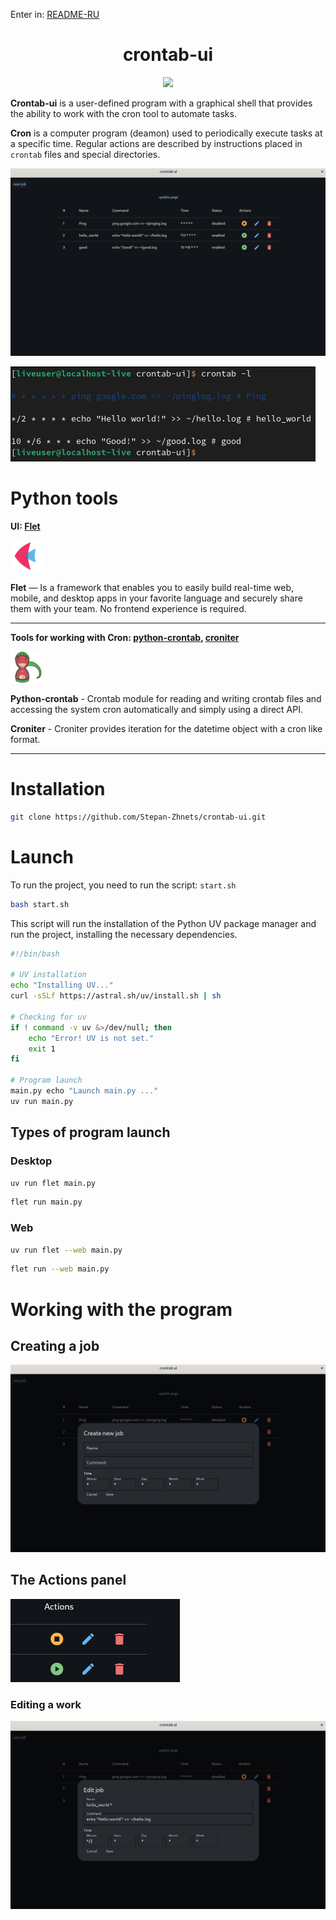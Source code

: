 Enter in: [README-RU](./README-RU.md)

<div align="center">
    <h1>crontab-ui</h1>
    <img   src="assets/LogoCrontabUI.png" width="100">
</div>

**Crontab-ui** is a user-defined program with a graphical shell that provides the ability to work with the cron tool to automate tasks.

**Cron** is a computer program (deamon) used to periodically execute tasks at a specific time. Regular actions are described by instructions placed in `crontab` files and special directories.

![main_page](assets/crontabUI.png)

![termCrontab](assets/termCrontab.png)

# Python tools

**UI: [Flet](https://flet.dev/)**

<img src="assets/fletLogo.svg" width="50">

**Flet** — Is a framework that enables you to easily build real-time web, mobile, and desktop apps in your favorite language and securely share them with your team. No frontend experience is required.

---

**Tools for working with Cron: [python-crontab](https://pypi.org/project/python-crontab/#description), [croniter](https://pypi.org/project/croniter/)**

<img src="assets/pythonCrontab.svg" width="50">

**Python-crontab** - Crontab module for reading and writing crontab files and accessing the system cron automatically and simply using a direct API.

**Croniter** - Croniter provides iteration for the datetime object with a cron like format.

---

# Installation

```bash
git clone https://github.com/Stepan-Zhnets/crontab-ui.git
```

# Launch

To run the project, you need to run the script: `start.sh `

``` bash
bash start.sh
```

This script will run the installation of the Python UV package manager and run the project, installing the necessary dependencies.

```bash
#!/bin/bash

# UV installation
echo "Installing UV..."
curl -sSLf https://astral.sh/uv/install.sh | sh

# Checking for uv
if ! command -v uv &>/dev/null; then
    echo "Error! UV is not set."
    exit 1
fi

# Program launch
main.py echo "Launch main.py ..."
uv run main.py
```

## Types of program launch
### Desktop

``` sh
uv run flet main.py
```

``` sh
flet run main.py
```

### Web

```sh
uv run flet --web main.py
```

``` sh
flet run --web main.py
```

# Working with the program

## Creating a job

![createNewJob](assets/createNewJob.png)

## The Actions panel

![actions](assets/actions.png)

### Editing a work

![editJob](assets/editJob.png)
